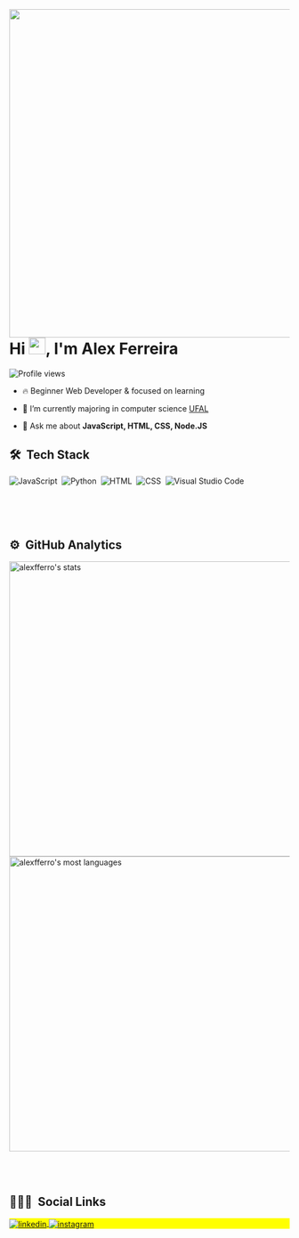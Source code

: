 <img align="right" height="590em" src="https://raw.githubusercontent.com/gist/alexfferro/71a7eaac02ca2cf6e126681a0afdc755/raw/c8a5b25ee54541f051282797ea1b21edfce265d7/githubcard.svg"/>
<h1 align="left">Hi <img src="https://raw.githubusercontent.com/kaueMarques/kaueMarques/master/hi.gif" width="30px">, I'm Alex Ferreira </h1>
<p align="left"> <img src="https://komarev.com/ghpvc/?username=alexfferro&color=yellow" alt="Profile views" /> </p>

- 🔥 Beginner Web Developer & focused on learning

- 🔭 I’m currently majoring in computer science [UFAL](https://ufal.br)

- 💬 Ask me about **JavaScript, HTML, CSS, Node.JS**

## 🛠 &nbsp;Tech Stack

![JavaScript](https://img.shields.io/badge/-JavaScript-05122A?style=flat&logo=javascript)&nbsp;
![Python](https://img.shields.io/badge/-Python-05122A?style=flat&logo=python)&nbsp;
![HTML](https://img.shields.io/badge/-HTML-05122A?style=flat&logo=HTML5)&nbsp;
![CSS](https://img.shields.io/badge/-CSS-05122A?style=flat&logo=CSS3&logoColor=1572B6)&nbsp;
![Visual Studio Code](https://img.shields.io/badge/-Visual%20Studio%20Code-05122A?style=flat&logo=visual-studio-code&logoColor=007ACC)&nbsp;


<br><br><br>

## ⚙️ &nbsp;GitHub Analytics

<p align="left">
<img width="530em" src="https://github-readme-stats.vercel.app/api?username=alexfferro&show_icons=true&theme=vision-friendly-dark" alt="alexfferro's stats"/>
<img width="530em" src="https://github-readme-stats.vercel.app/api/top-langs/?username=alexfferro&layout=compact&theme=vision-friendly-dark" alt="alexfferro's most languages"/>
</p>

<br><br>

## 👨🏽‍🦲 &nbsp;Social Links

<p align="left" style="background:yellow">
  <a href="https://linkedin.com/in/alex-ferro-745794198/" target="_blank">
  <img align="center" src="https://img.shields.io/badge/-alexfferro-05122A?style=flat&logo=linkedin" alt="linkedin"/>
</a>
<a href="https://instagram.com/alexfferro" target="_blank">
 <img align="center" src="https://img.shields.io/badge/-alexfferro-05122A?style=flat&logo=instagram" alt="instagram"/>
</a>
</p>
